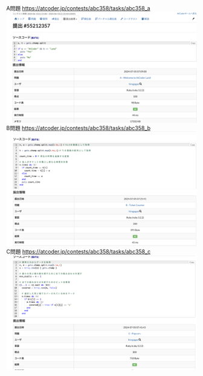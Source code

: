 A問題
https://atcoder.jp/contests/abc358/tasks/abc358_a
![alt text](image.png)
B問題
https://atcoder.jp/contests/abc358/tasks/abc358_b
![alt text](image-2.png)
C問題
https://atcoder.jp/contests/abc358/tasks/abc358_c
![alt text](image-1.png)

